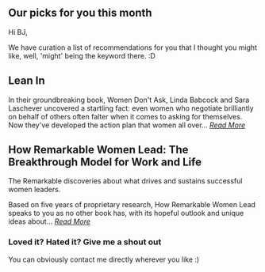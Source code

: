 ## Our picks for you this month

Hi BJ, 

We have curation a list of recommendations for you that I thought you might like, well, 'might' being the keyword there. :D 

## Lean In

In their groundbreaking book, Women Don't Ask, Linda Babcock and Sara Laschever uncovered a startling fact: even women who negotiate brilliantly on behalf of others often falter when it comes to asking for themselves. Now they've developed the action plan that women all over... *[Read More](https://wes-edu.in/bj01-01)*

## How Remarkable Women Lead: The Breakthrough Model for Work and Life

The Remarkable discoveries about what drives and sustains successful women leaders.

Based on five years of proprietary research, How Remarkable Women Lead speaks to you as no other book has, with its hopeful outlook and unique ideas about... *[Read More](https://wes-edu.in/bj01-02)*

### Loved it? Hated it? Give me a shout out

You can obviously contact me directly wherever you like :)
